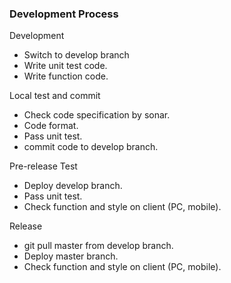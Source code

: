 ### Development Process

Development

- Switch to develop branch
- Write unit test code.
- Write function code.

Local test and commit

- Check code specification by sonar.
- Code format.
- Pass unit test.
- commit code to develop branch.

Pre-release Test

- Deploy develop branch.
- Pass unit test.
- Check function and style on client (PC, mobile).

Release

- git pull master from develop branch.
- Deploy master branch.
- Check function and style on client (PC, mobile).